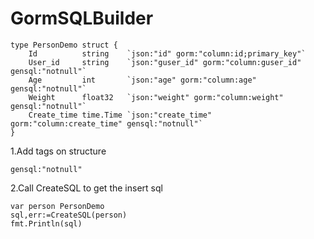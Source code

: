 # GormSQLBuilder

```
type PersonDemo struct {
	Id          string    `json:"id" gorm:"column:id;primary_key"`                         
	User_id     string    `json:"guser_id" gorm:"column:guser_id"  gensql:"notnull"`     
	Age         int       `json:"age" gorm:"column:age"  gensql:"notnull"` 
	Weight      float32   `json:"weight" gorm:"column:weight"  gensql:"notnull"` 
	Create_time time.Time `json:"create_time" gorm:"column:create_time" gensql:"notnull"` 
}
```
1.Add tags on structure 
```
gensql:"notnull"
```
2.Call CreateSQL to get the insert sql
```
var person PersonDemo
sql,err:=CreateSQL(person)
fmt.Println(sql)
```
